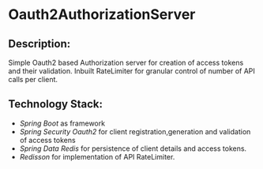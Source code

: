 # Oauth2AuthorizationServer
## Description:
 Simple Oauth2 based Authorization server for creation of access tokens and their validation. Inbuilt RateLimiter for granular control of number of API calls per client.
 
## Technology Stack:
* *Spring Boot* as framework
* *Spring Security Oauth2* for client registration,generation and validation of access tokens
* *Spring Data Redis* for persistence of client details and access tokens.
* *Redisson* for implementation of API RateLimiter.
